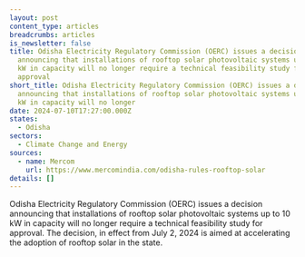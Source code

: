 ```yaml
---
layout: post
content_type: articles
breadcrumbs: articles
is_newsletter: false
title: Odisha Electricity Regulatory Commission (OERC) issues a decision
  announcing that installations of rooftop solar photovoltaic systems up to 10
  kW in capacity will no longer require a technical feasibility study for
  approval
short_title: Odisha Electricity Regulatory Commission (OERC) issues a decision
  announcing that installations of rooftop solar photovoltaic systems up to 10
  kW in capacity will no longer
date: 2024-07-10T17:27:00.000Z
states:
  - Odisha
sectors:
  - Climate Change and Energy
sources:
  - name: Mercom
    url: https://www.mercomindia.com/odisha-rules-rooftop-solar
details: []
---
```

Odisha Electricity Regulatory Commission (OERC) issues a decision announcing that installations of rooftop solar photovoltaic systems up to 10 kW in capacity will no longer require a technical feasibility study for approval. The decision, in effect from July 2, 2024 is aimed at accelerating the adoption of rooftop solar in the state.
